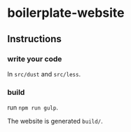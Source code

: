 # boilerplate-website

## Instructions

### write your code

In `src/dust` and `src/less`.

### build

run `npm run gulp`.

The website is generated `build/`.
